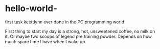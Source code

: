 # hello-world-
first task keettlynn ever done in the PC programming world

First thing to start my day is a strong, hot, unsweetened coffee, no milk on it. Or maybe two scoops of legend pre training powder. Depends on how much spare time I have when I wake up.
